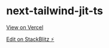 # next-tailwind-jit-ts

[View on Vercel](https://next-tailwind-jit-ts.vercel.app/)

[Edit on StackBlitz ⚡️](https://stackblitz.com/edit/github-jntzof)
